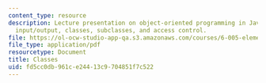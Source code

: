 ```yaml
---
content_type: resource
description: Lecture presentation on object-oriented programming in Java, exceptions,
  input/output, classes, subclasses, and access control.
file: https://ol-ocw-studio-app-qa.s3.amazonaws.com/courses/6-005-elements-of-software-construction-fall-2008/fd5cc0db961ce24413c9704851f7c522_MIT6_005f08_lec02.pdf
file_type: application/pdf
resourcetype: Document
title: Classes
uid: fd5cc0db-961c-e244-13c9-704851f7c522
---
```

